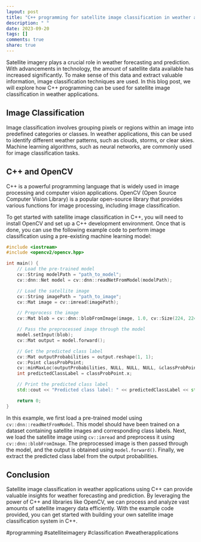 ```yaml
---
layout: post
title: "C++ programming for satellite image classification in weather applications"
description: " "
date: 2023-09-20
tags: []
comments: true
share: true
---
```


Satellite imagery plays a crucial role in weather forecasting and prediction. With advancements in technology, the amount of satellite data available has increased significantly. To make sense of this data and extract valuable information, image classification techniques are used. In this blog post, we will explore how C++ programming can be used for satellite image classification in weather applications.

## Image Classification

Image classification involves grouping pixels or regions within an image into predefined categories or classes. In weather applications, this can be used to identify different weather patterns, such as clouds, storms, or clear skies. Machine learning algorithms, such as neural networks, are commonly used for image classification tasks.

## C++ and OpenCV

C++ is a powerful programming language that is widely used in image processing and computer vision applications. OpenCV (Open Source Computer Vision Library) is a popular open-source library that provides various functions for image processing, including image classification.

To get started with satellite image classification in C++, you will need to install OpenCV and set up a C++ development environment. Once that is done, you can use the following example code to perform image classification using a pre-existing machine learning model:

```cpp
#include <iostream>
#include <opencv2/opencv.hpp>

int main() {
    // Load the pre-trained model
    cv::String modelPath = "path_to_model";
    cv::dnn::Net model = cv::dnn::readNetFromModel(modelPath);

    // Load the satellite image
    cv::String imagePath = "path_to_image";
    cv::Mat image = cv::imread(imagePath);

    // Preprocess the image
    cv::Mat blob = cv::dnn::blobFromImage(image, 1.0, cv::Size(224, 224), cv::Scalar(104, 117, 123), false, false);

    // Pass the preprocessed image through the model
    model.setInput(blob);
    cv::Mat output = model.forward();

    // Get the predicted class label
    cv::Mat outputProbabilities = output.reshape(1, 1);
    cv::Point classProbPoint;
    cv::minMaxLoc(outputProbabilities, NULL, NULL, NULL, &classProbPoint);
    int predictedClassLabel = classProbPoint.x;

    // Print the predicted class label
    std::cout << "Predicted class label: " << predictedClassLabel << std::endl;

    return 0;
}
```

In this example, we first load a pre-trained model using `cv::dnn::readNetFromModel`. This model should have been trained on a dataset containing satellite images and corresponding class labels. Next, we load the satellite image using `cv::imread` and preprocess it using `cv::dnn::blobFromImage`. The preprocessed image is then passed through the model, and the output is obtained using `model.forward()`. Finally, we extract the predicted class label from the output probabilities.

## Conclusion

Satellite image classification in weather applications using C++ can provide valuable insights for weather forecasting and prediction. By leveraging the power of C++ and libraries like OpenCV, we can process and analyze vast amounts of satellite imagery data efficiently. With the example code provided, you can get started with building your own satellite image classification system in C++.

#programming #satelliteimagery #classification #weatherapplications